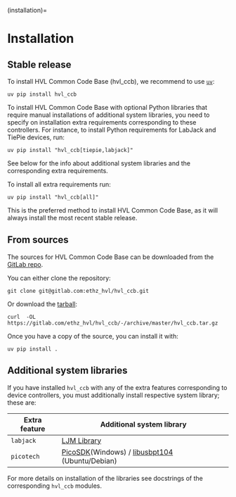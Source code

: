 (installation)=
# Installation

## Stable release

To install HVL Common Code Base (hvl_ccb), we recommend to use [`uv`](https://docs.astral.sh/uv/):

```console
uv pip install hvl_ccb
```

To install HVL Common Code Base with optional Python libraries that require manual installations of additional system libraries, you need to specify on installation extra requirements corresponding to these controllers. For instance, to install Python requirements for LabJack and TiePie devices, run:

```console
uv pip install "hvl_ccb[tiepie,labjack]"
```

See below for the info about additional system libraries and the corresponding extra requirements.

To install all extra requirements run:

```console
uv pip install "hvl_ccb[all]"
```

This is the preferred method to install HVL Common Code Base, as it will always install the most recent stable release.

## From sources

The sources for HVL Common Code Base can be downloaded from the [GitLab repo](https://gitlab.com/ethz_hvl/hvl_ccb).

You can either clone the repository:

```console
git clone git@gitlab.com:ethz_hvl/hvl_ccb.git
```

Or download the [tarball](https://gitlab.com/ethz_hvl/hvl_ccb/-/archive/master/hvl_ccb.tar.gz):

```console
curl  -OL https://gitlab.com/ethz_hvl/hvl_ccb/-/archive/master/hvl_ccb.tar.gz
```

Once you have a copy of the source, you can install it with:

```console
uv pip install .
```

## Additional system libraries

If you have installed `hvl_ccb` with any of the extra features corresponding to
device controllers, you must additionally install respective system library; these are:

| Extra feature           | Additional system library                                  |
|-------------------------|------------------------------------------------------------|
| `labjack`         | [LJM Library](https://labjack.com/ljm)                                             |
| `picotech`        | [PicoSDK](https://www.picotech.com/downloads)(Windows) / [libusbpt104](https://labs.picotech.com/debian/pool/main/libu/libusbpt104/) (Ubuntu/Debian)      |

For more details on installation of the libraries see docstrings of the corresponding `hvl_ccb` modules.
